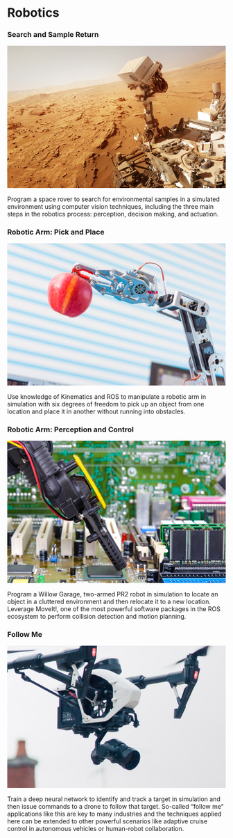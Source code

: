 # Robotics

### Search and Sample Return

![P1](Images/P1.jpg)

Program a space rover to search for environmental samples in a simulated environment using computer vision techniques, including the three main steps in the robotics process: perception, decision making, and actuation.


### Robotic Arm: Pick and Place

![P2](Images/P2.jpg)

Use knowledge of Kinematics and ROS to manipulate a robotic arm in simulation with six degrees of freedom to pick up an object from one location and place it in another without running into obstacles.


### Robotic Arm: Perception and Control

![P3](Images/P3.jpg)

Program a Willow Garage, two-armed PR2 robot in simulation to locate an object in a cluttered environment and then relocate it to a new location. Leverage MoveIt!, one of the most powerful software packages in the ROS ecosystem to perform collision detection and motion planning.


### Follow Me

![P4](Images/P4.jpg)

Train a deep neural network to identify and track a target in simulation and then issue commands to a drone to follow that target. So-called “follow me” applications like this are key to many industries and the techniques applied here can be extended to other powerful scenarios like adaptive cruise control in autonomous vehicles or human-robot collaboration.

